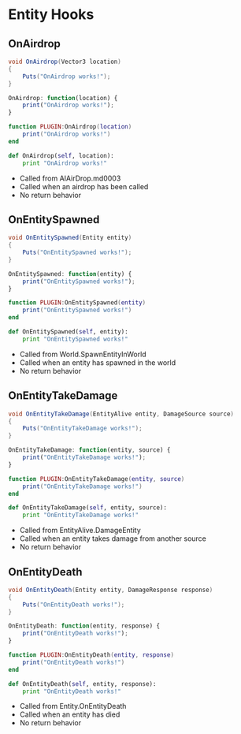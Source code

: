 # Entity Hooks

## OnAirdrop

``` csharp
void OnAirdrop(Vector3 location)
{
    Puts("OnAirdrop works!");
}
```

``` javascript
OnAirdrop: function(location) {
    print("OnAirdrop works!");
}
```

``` lua
function PLUGIN:OnAirdrop(location)
    print("OnAirdrop works!")
end
```

``` python
def OnAirdrop(self, location):
    print "OnAirdrop works!"
```

 * Called from AIAirDrop.md0003
 * Called when an airdrop has been called
 * No return behavior

## OnEntitySpawned

``` csharp
void OnEntitySpawned(Entity entity)
{
    Puts("OnEntitySpawned works!");
}
```

``` javascript
OnEntitySpawned: function(entity) {
    print("OnEntitySpawned works!");
}
```

``` lua
function PLUGIN:OnEntitySpawned(entity)
    print("OnEntitySpawned works!")
end
```

``` python
def OnEntitySpawned(self, entity):
    print "OnEntitySpawned works!"
```

 * Called from World.SpawnEntityInWorld
 * Called when an entity has spawned in the world
 * No return behavior

## OnEntityTakeDamage

``` csharp
void OnEntityTakeDamage(EntityAlive entity, DamageSource source)
{
    Puts("OnEntityTakeDamage works!");
}
```

``` javascript
OnEntityTakeDamage: function(entity, source) {
    print("OnEntityTakeDamage works!");
}
```

``` lua
function PLUGIN:OnEntityTakeDamage(entity, source)
    print("OnEntityTakeDamage works!")
end
```

``` python
def OnEntityTakeDamage(self, entity, source):
    print "OnEntityTakeDamage works!"
```

 * Called from EntityAlive.DamageEntity
 * Called when an entity takes damage from another source
 * No return behavior

## OnEntityDeath

``` csharp
void OnEntityDeath(Entity entity, DamageResponse response)
{
    Puts("OnEntityDeath works!");
}
```

``` javascript
OnEntityDeath: function(entity, response) {
    print("OnEntityDeath works!");
}
```

``` lua
function PLUGIN:OnEntityDeath(entity, response)
    print("OnEntityDeath works!")
end
```

``` python
def OnEntityDeath(self, entity, response):
    print "OnEntityDeath works!"
```

 * Called from Entity.OnEntityDeath
 * Called when an entity has died
 * No return behavior

